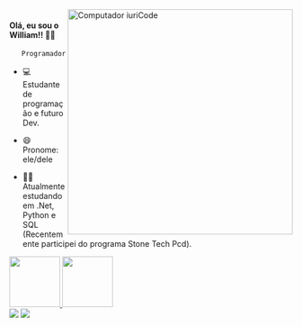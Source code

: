 <img src="https://cdni.iconscout.com/illustration/premium/thumb/coding-study-4024615-3328754.png" min-width="400px" max-width="400px" width="400px" align="right" alt="Computador iuriCode">

<p>

#### Olá, eu sou o William!! 🙋‍♂️

```C#
   Programador william = new Programador();
```

</p>

<p> 

- 💻 Estudante de programação e futuro Dev. 

- 😄 Pronome: ele/dele

- 👨‍💻 Atualmente estudando em .Net, Python e SQL (Recentemente participei do programa Stone Tech Pcd).
 
</p>

<div align="left">
  <a href="https://github.com/WilliamVSan">
   <img height="90vh" src="https://github-readme-stats.vercel.app/api?username=WilliamVSan&show_icons=true&theme=github_dark&include_all_commits=true&count_private=true"/>
   <img height="90vh" src="https://github-readme-stats.vercel.app/api/top-langs/?username=WilliamVsan&layout=compact&theme=github_dark"/>
</div>

<div align="left"> 
  </a> 
  <a href="mailto:williamvcontato@gmail.com"><img src="https://img.shields.io/badge/-Gmail-%23333?style=for-the-badge&logo=gmail&logoColor=white" target="_blank"></a>
  <a href="https://www.linkedin.com/in/william-dos-santos-veloso-b5574a206/" target="_blank"><img src="https://img.shields.io/badge/-LinkedIn-%230077B5?style=for-the-badge&logo=linkedin&logoColor=white" target="_blank"></a>
</div>
